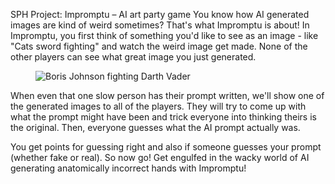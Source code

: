 SPH Project: Impromptu – AI art party game
You know how AI generated images are kind of weird sometimes? That's what Impromptu is about! In Impromptu, you first think of something you'd like to see as an image - like "Cats sword fighting" and watch the weird image get made. None of the other players can see what great image you just generated.  

<figure><img alt="Boris Johnson fighting Darth Vader" src="https://sph.ethz.ch/uploads/images/Boris_Johnson_fighting_Darth_vader_9ecdf9de5f9fc1372fbc74270fa1b79825d5c70b0fbb1a4950b2cae1c289836d.png"/></figure>

When even that one slow person has their prompt written, we'll show one of the generated images to all of the players. They will try to come up with what the prompt might have been and trick everyone into thinking theirs is the original. Then, everyone guesses what the AI prompt actually was.

You get points for guessing right and also if someone guesses your prompt (whether fake or real). So now go! Get engulfed in the wacky world of AI generating anatomically incorrect hands with Impromptu!
